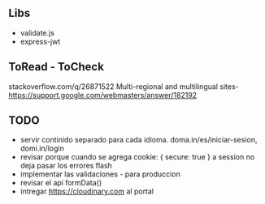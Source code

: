 ## Libs
+ validate.js
+ express-jwt

## ToRead - ToCheck
stackoverflow.com/q/26871522
Multi-regional and multilingual sites- https://support.google.com/webmasters/answer/182192


## TODO
+ servir continido separado para cada idioma. doma.in/es/iniciar-sesion, domi.in/login
+ revisar porque cuando se agrega cookie: { secure: true } a session no deja pasar los errores flash
+ implementar las validaciones - para produccion
+ revisar el api formData()
+ intregar https://cloudinary.com al portal
